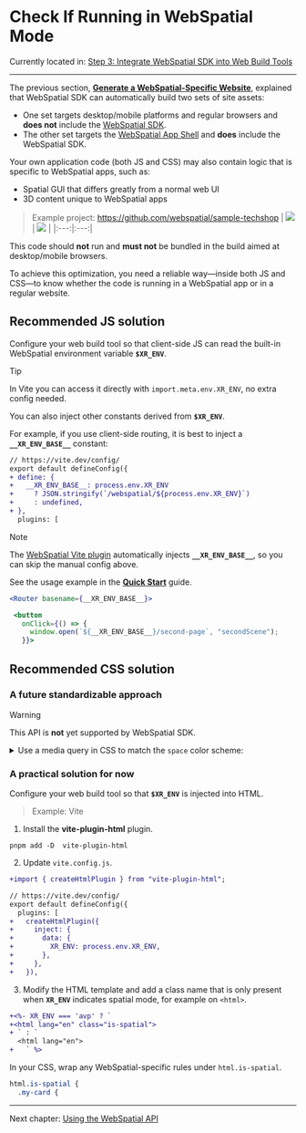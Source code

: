 # Check If Running in WebSpatial Mode

Currently located in: [Step&nbsp;3: Integrate WebSpatial SDK into Web Build Tools](step-3-integrate-webspatial-sdk-into-web-build-tools.md)

---

The previous section, **[Generate a WebSpatial-Specific Website](generate-a-webspatial-specific-website.md)**, explained that WebSpatial SDK can automatically build two sets of site assets:

* One set targets desktop/mobile platforms and regular browsers and **does not** include the [WebSpatial SDK]().
* The other set targets the [WebSpatial App Shell]() and **does** include the WebSpatial SDK.

Your own application code (both JS and CSS) may also contain logic that is specific to WebSpatial apps, such as:

* Spatial GUI that differs greatly from a normal web UI
* 3D content unique to WebSpatial apps

> Example project: <https://github.com/webspatial/sample-techshop>
> | ![](../../../assets/concepts/3-12.png) | ![](../../../assets/concepts/3-13.png) |
> |:---:|:---:|

This code should **not** run and **must not** be bundled in the build aimed at desktop/mobile browsers.

To achieve this optimization, you need a reliable way—inside both JS and CSS—to know whether the code is running in a WebSpatial app or in a regular website.

## Recommended JS solution

Configure your web build tool so that client-side JS can read the built-in WebSpatial environment variable **`$XR_ENV`**.

> [!TIP]
> In Vite you can access it directly with `import.meta.env.XR_ENV`, no extra config needed.

You can also inject other constants derived from **`$XR_ENV`**.

For example, if you use client-side routing, it is best to inject a **`__XR_ENV_BASE__`** constant:

```diff
// https://vite.dev/config/
export default defineConfig({
+ define: {
+   __XR_ENV_BASE__: process.env.XR_ENV
+     ? JSON.stringify(`/webspatial/${process.env.XR_ENV}`)
+     : undefined,
+ },
  plugins: [
```

> [!NOTE]
> The [WebSpatial Vite plugin]() automatically injects **`__XR_ENV_BASE__`**, so you can skip the manual config above.

See the usage example in the **[Quick Start](../quick-start/README.md)** guide.

```jsx
<Router basename={__XR_ENV_BASE__}>
```
```jsx
 <button
   onClick={() => {
     window.open(`${__XR_ENV_BASE__}/second-page`, "secondScene");
   }}>
```

## Recommended CSS solution

### A future standardizable approach

> [!WARNING]
> This API is **not** yet supported by WebSpatial SDK.

<details>
<summary>Use a media query in CSS to match the <code>space</code> color scheme:</summary>

On spatial-computing platforms the background environment color is unpredictable and changes with viewpoint and location, so the classic light/dark mode does not apply.

The WebSpatial API introduces a new color scheme called **`space`**, which is recognized only in WebSpatial apps. You can use it to target WebSpatial-specific CSS rules.

```css
@media (prefers-color-scheme: space) {
```
</details>

### A practical solution for now

Configure your web build tool so that **`$XR_ENV`** is injected into HTML.

> Example: Vite

1. Install the **vite-plugin-html** plugin.

```shell
pnpm add -D  vite-plugin-html
```

2. Update `vite.config.js`.

```diff
+import { createHtmlPlugin } from "vite-plugin-html";

// https://vite.dev/config/
export default defineConfig({
  plugins: [
+   createHtmlPlugin({
+     inject: {
+       data: {
+         XR_ENV: process.env.XR_ENV,
+       },
+     },
+   }),
```

3. Modify the HTML template and add a class name that is only present when **`XR_ENV`** indicates spatial mode, for example on `<html>`.

```diff
+<%- XR_ENV === 'avp' ? `
+<html lang="en" class="is-spatial">
+ ` : `
  <html lang="en">
+   ` %>
```

In your CSS, wrap any WebSpatial-specific rules under `html.is-spatial`.

```css
html.is-spatial {
  .my-card {
```

---

Next chapter: [Using the WebSpatial API](../using-the-webspatial-api/README.md)
